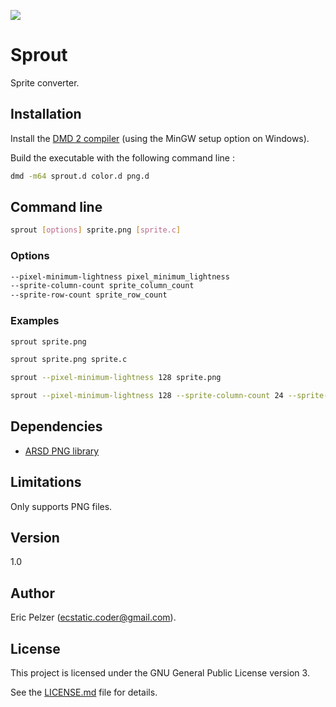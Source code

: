 ![](https://github.com/senselogic/SPROUT/blob/master/LOGO/sprout.png)

# Sprout

Sprite converter.

## Installation

Install the [DMD 2 compiler](https://dlang.org/download.html) (using the MinGW setup option on Windows).

Build the executable with the following command line :

```bash
dmd -m64 sprout.d color.d png.d
```

## Command line

```bash
sprout [options] sprite.png [sprite.c]
```

### Options

```bash
--pixel-minimum-lightness pixel_minimum_lightness
--sprite-column-count sprite_column_count
--sprite-row-count sprite_row_count
```

### Examples

```bash
sprout sprite.png
```

```bash
sprout sprite.png sprite.c
```

```bash
sprout --pixel-minimum-lightness 128 sprite.png
```

```bash
sprout --pixel-minimum-lightness 128 --sprite-column-count 24 --sprite-row-count 21 sprite.png sprite.c
```

## Dependencies

*   [ARSD PNG library](https://github.com/adamdruppe/arsd)

## Limitations

Only supports PNG files.

## Version

1.0

## Author

Eric Pelzer (ecstatic.coder@gmail.com).

## License

This project is licensed under the GNU General Public License version 3.

See the [LICENSE.md](LICENSE.md) file for details.
